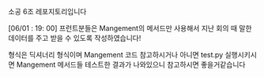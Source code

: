 
소공 6조 레포지토리입니다

[06/01 : 19: 00]
프런트분들은 Mangement의 메서드만 사용해서 지난 회의 때 말한 데이터를 주고 받을 수 있도록 작성하였습니다!

형식은 딕셔너리 형식이며 Mangement 코드 참고하시거나 아니면 test.py 실행시키시면 Mangement 메서드들 테스트한 결과가 나와있으니 참고하시면 좋을거같습니다 

